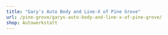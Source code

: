 ```yaml
---
title: "Gary's Auto Body and Line-X of Pine Grove"
url: /pine-grove/garys-auto-body-and-line-x-of-pine-grove/
shop: Autowerkstatt
---
```

